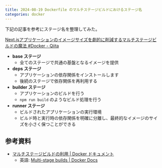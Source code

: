```yaml
---
title: 2024-08-19 Dockerfile のマルチステージビルドにおけるステージ名
categories: docker
---
```


下記の記事を参考にステージ名を整理してみた。

[Next.jsアプリケーションのイメージサイズを劇的に削減するマルチステージビルドの魔法 #Docker - Qiita](https://qiita.com/s_sei/items/9019cd2ad9c30f4201a7)

- **base ステージ**
  - 全てのステージで共通の基盤となるイメージを提供
- **deps ステージ**
  - アプリケーションの依存関係をインストールします
  - 後続のステージで依存関係を再利用する
- **builder ステージ**
  - アプリケーションのビルドを行う
  - `npm run build` のようなビルド処理を行う
- **runner ステージ**
  - ビルドされたアプリケーションの実行環境
  - ビルド時と実行時の依存関係を明確に分離し、最終的なイメージのサイズを小さく保つことができる

## 参考資料

- [マルチステージビルドの利用 \| Docker ドキュメント](https://matsuand.github.io/docs.docker.jp.onthefly/develop/develop-images/multistage-build/)
  - 英語: [Multi-stage builds \| Docker Docs](https://docs.docker.com/build/building/multi-stage/)
